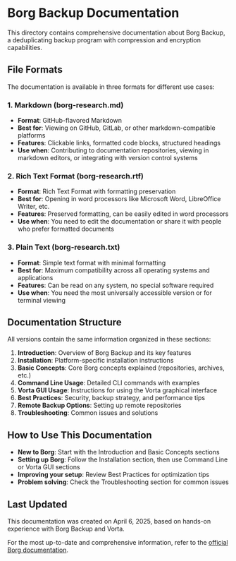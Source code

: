 # Borg Backup Documentation

This directory contains comprehensive documentation about Borg Backup, a deduplicating backup program with compression and encryption capabilities.

## File Formats

The documentation is available in three formats for different use cases:

### 1. Markdown (borg-research.md)
- **Format**: GitHub-flavored Markdown
- **Best for**: Viewing on GitHub, GitLab, or other markdown-compatible platforms
- **Features**: Clickable links, formatted code blocks, structured headings
- **Use when**: Contributing to documentation repositories, viewing in markdown editors, or integrating with version control systems

### 2. Rich Text Format (borg-research.rtf)
- **Format**: Rich Text Format with formatting preservation
- **Best for**: Opening in word processors like Microsoft Word, LibreOffice Writer, etc.
- **Features**: Preserved formatting, can be easily edited in word processors
- **Use when**: You need to edit the documentation or share it with people who prefer formatted documents

### 3. Plain Text (borg-research.txt)
- **Format**: Simple text format with minimal formatting
- **Best for**: Maximum compatibility across all operating systems and applications
- **Features**: Can be read on any system, no special software required
- **Use when**: You need the most universally accessible version or for terminal viewing

## Documentation Structure

All versions contain the same information organized in these sections:

1. **Introduction**: Overview of Borg Backup and its key features
2. **Installation**: Platform-specific installation instructions
3. **Basic Concepts**: Core Borg concepts explained (repositories, archives, etc.)
4. **Command Line Usage**: Detailed CLI commands with examples
5. **Vorta GUI Usage**: Instructions for using the Vorta graphical interface
6. **Best Practices**: Security, backup strategy, and performance tips
7. **Remote Backup Options**: Setting up remote repositories
8. **Troubleshooting**: Common issues and solutions

## How to Use This Documentation

- **New to Borg**: Start with the Introduction and Basic Concepts sections
- **Setting up Borg**: Follow the Installation section, then use Command Line or Vorta GUI sections
- **Improving your setup**: Review Best Practices for optimization tips
- **Problem solving**: Check the Troubleshooting section for common issues

## Last Updated

This documentation was created on April 6, 2025, based on hands-on experience with Borg Backup and Vorta.

For the most up-to-date and comprehensive information, refer to the [official Borg documentation](https://borgbackup.readthedocs.io/).

